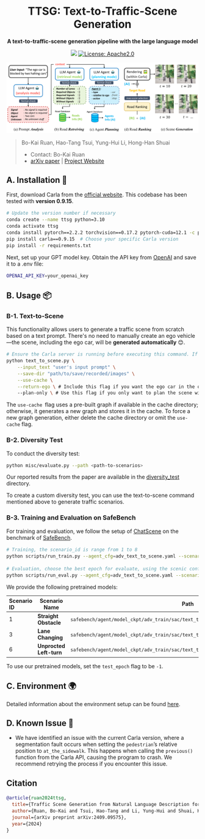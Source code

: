 <div id="top" align="center">

# TTSG: Text-to-Traffic-Scene Generation

**A text-to-traffic-scene generation pipeline with the large language model**

<a href="#"><img src="https://img.shields.io/badge/arXiv-Paper-<color>"></a>
<a href="#license-and-citation">
  <img alt="License: Apache2.0" src="https://img.shields.io/badge/license-Apache%202.0-blue.svg"/>
</a>

![Pipeline Image](./docs/static/images/ttsg_pipeline.svg)

</div>

> Bo-Kai Ruan, Hao-Tang Tsui, Yung-Hui Li, Hong-Han Shuai
>
> * Contact: Bo-Kai Ruan
> * [arXiv paper](http://arxiv.org/abs/2409.09575) | [Project Website](https://basiclab.github.io/TTSG)


## A. Installation 🚀

First, download Carla from the [official website](https://github.com/carla-simulator/carla/releases). This codebase has been tested with **version 0.9.15**.

```bash
# Update the version number if necessary
conda create --name ttsg python=3.10
conda activate ttsg
conda install pytorch==2.2.2 torchvision==0.17.2 pytorch-cuda=12.1 -c pytorch -c nvidia -y
pip install carla==0.9.15  # Choose your specific Carla version
pip install -r requirements.txt
```

Next, set up your GPT model key. Obtain the API key from [OpenAI](https://platform.openai.com/api-keys) and save it to a .env file:

```bash
OPENAI_API_KEY=your_openai_key
```

## B. Usage 📦

### B-1. Text-to-Scene

This functionality allows users to generate a traffic scene from scratch based on a text prompt. There's no need to manually create an ego vehicle—the scene, including the ego car, will be **generated automatically** 😊.

```bash
# Ensure the Carla server is running before executing this command. If --plan-only is given, no server is needed
python text_to_scene.py \
    --input_text "user's input prompt" \
    --save-dir "path/to/save/recorded/images" \
    --use-cache \
    --return-ego \ # Include this flag if you want the ego car in the output
    --plan-only \ # Use this flag if you only want to plan the scene withour rendering
```

The `use-cache `flag uses a pre-built graph if available in the cache directory; otherwise, it generates a new graph and stores it in the cache. To force a new graph generation, either delete the cache directory or omit the `use-cache` flag.

### B-2. Diversity Test

To conduct the diversity test:

```bash
python misc/evaluate.py --path <path-to-scenarios>
```

Our reported results from the paper are available in the [diversity_test](diversity_test) directory.

To create a custom diversity test, you can use the text-to-scene command mentioned above to generate traffic scenarios.

### B-3. Training and Evaluation on SafeBench

For training and evaluation, we follow the setup of [ChatScene](https://github.com/javyduck/ChatScene/tree/main) on the benchmark of [SafeBench](https://github.com/trust-ai/SafeBench).

```bash
# Training, the scenario_id is range from 1 to 8
python scripts/run_train.py --agent_cfg=adv_text_to_scene.yaml --scenario_cfg=train_agent_text_to_scene.yaml --mode train_agent --scenario_id <scenario_id>

# Evaluation, choose the best epoch for evaluate, using the scenic configuration for fair comparison
python scripts/run_eval.py --agent_cfg=adv_text_to_scene.yaml --scenario_cfg=eval_scenic.yaml --mode eval --scenario_id <scenario_id> --test_epoch <epoch>
```

We provide the following pretrained models:

| Scenario ID | Scenario Name           | Path                                                                                     |
| :---------- | ----------------------- | ---------------------------------------------------------------------------------------- |
| 1           | **Straight Obstacle**   | `safebench/agent/model_ckpt/adv_train/sac/text_to_scene/scenario_1/model.sac.-001.torch` |
| 3           | **Lane Changing**       | `safebench/agent/model_ckpt/adv_train/sac/text_to_scene/scenario_3/model.sac.-001.torch` |
| 6           | **Unprocted Left-turn** | `safebench/agent/model_ckpt/adv_train/sac/text_to_scene/scenario_6/model.sac.-001.torch` |

To use our pretrained models, set the `test_epoch` flag to be `-1`.

## C. Environment 🌍

Detailed information about the environment setup can be found [here](./ENVIRONMENT.md).

## D. Known Issue 🚨

* We have identified an issue with the current Carla version, where a segmentation fault occurs when setting the `pedestrian`’s relative position to `at_the_sidewalk`. This happens when calling the `previous()` function from the Carla API, causing the program to crash. We recommend retrying the process if you encounter this issue.

## Citation

```bibtex
@article{ruan2024ttsg,
  title={Traffic Scene Generation from Natural Language Description for Autonomous Vehicles with Large Language Model},
  author={Ruan, Bo-Kai and Tsui, Hao-Tang and Li, Yung-Hui and Shuai, Hong-Han},
  journal={arXiv preprint arXiv:2409.09575},
  year={2024}
}
```